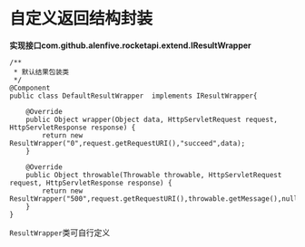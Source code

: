 # 自定义返回结构封装

**实现接口com.github.alenfive.rocketapi.extend.IResultWrapper**

```
/**
 * 默认结果包装类
 */
@Component
public class DefaultResultWrapper  implements IResultWrapper{

    @Override
    public Object wrapper(Object data, HttpServletRequest request, HttpServletResponse response) {
        return new ResultWrapper("0",request.getRequestURI(),"succeed",data);
    }

    @Override
    public Object throwable(Throwable throwable, HttpServletRequest request, HttpServletResponse response) {
        return new ResultWrapper("500",request.getRequestURI(),throwable.getMessage(),null);
    }
}

```

`ResultWrapper`类可自行定义
